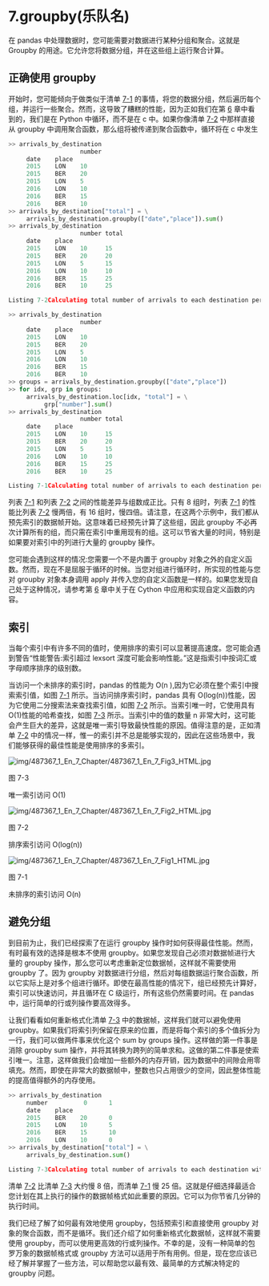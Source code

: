 # 7.groupby(乐队名)

在 pandas 中处理数据时，您可能需要对数据进行某种分组和聚合。这就是 Groupby 的用途。它允许您将数据分组，并在这些组上运行聚合计算。

## 正确使用 groupby

开始时，您可能倾向于做类似于清单 [7-1](#PC1) 的事情，将您的数据分组，然后遍历每个组，并运行一些聚合。然而，这导致了糟糕的性能，因为正如我们在第 [6](6.html) 章中看到的，我们是在 Python 中循环，而不是在 c 中。如果你像清单 [7-2](#PC2) 中那样直接从 groupby 中调用聚合函数，那么组将被传递到聚合函数中，循环将在 c 中发生

```py
>> arrivals_by_destination
                    number
     date    place
     2015    LON    10
     2015    BER    20
     2015    LON    5
     2016    LON    10
     2016    BER    15
     2016    BER    10
>> arrivals_by_destination["total"] = \
     arrivals_by_destination.groupby(["date","place"]).sum()
>> arrivals_by_destination
                    number total
     date    place
     2015    LON    10     15
     2015    BER    20     20
     2015    LON    5      15
     2016    LON    10     10
     2016    BER    15     25
     2016    BER    10     25

Listing 7-2Calculating total number of arrivals to each destination per year using groupby

```

```py
>> arrivals_by_destination
                    number
     date    place
     2015    LON    10
     2015    BER    20
     2015    LON    5
     2016    LON    10
     2016    BER    15
     2016    BER    10
>> groups = arrivals_by_destination.groupby(["date","place"])
>> for idx, grp in groups:
     arrivals_by_destination.loc[idx, "total"] = \
          grp["number"].sum()
>> arrivals_by_destination
                    number total
     date    place
     2015    LON    10     15
     2015    BER    20     20
     2015    LON    5      15
     2016    LON    10     10
     2016    BER    15     25
     2016    BER    10     25

Listing 7-1Calculating total number of arrivals to each destination per year by looping over groups

```

列表 [7-1](#PC1) 和列表 [7-2](#PC2) 之间的性能差异与组数成正比。只有 8 组时，列表 [7-1](#PC1) 的性能比列表 [7-2](#PC2) 慢两倍，有 16 组时，慢四倍。请注意，在这两个示例中，我们都从预先索引的数据帧开始。这意味着已经预先计算了这些组，因此 groupby 不必再次计算所有的组，而只需在索引中重用现有的组。这可以节省大量的时间，特别是如果要对索引中的列进行大量的 groupby 操作。

您可能会遇到这样的情况:您需要一个不是内置于 groupby 对象之外的自定义函数。然而，现在不是屈服于循环的时候。当您对组进行循环时，所实现的性能与您对 groupby 对象本身调用 apply 并传入您的自定义函数是一样的。如果您发现自己处于这种情况，请参考第 [6](6.html) 章中关于在 Cython 中应用和实现自定义函数的内容。

## 索引

当每个索引中有许多不同的值时，使用排序的索引可以显著提高速度。您可能会遇到警告“性能警告:索引超过 lexsort 深度可能会影响性能。”这是指索引中按词汇或字母顺序排序的级别数。

当访问一个未排序的索引时，pandas 的性能为 O(n ),因为它必须在整个索引中搜索索引值，如图 [7-1](#Fig1) 所示。当访问排序索引时，pandas 具有 O(log(n))性能，因为它使用二分搜索法来查找索引值，如图 [7-2](#Fig2) 所示。当索引唯一时，它使用具有 O(1)性能的哈希查找，如图 [7-3](#Fig3) 所示。当索引中的值的数量 n 非常大时，这可能会产生巨大的差异，这就是唯一索引导致最快性能的原因。值得注意的是，正如清单 [7-2](#PC2) 中的情况一样，惟一的索引并不总是能够实现的，因此在这些场景中，我们能够获得的最佳性能是使用排序的多索引。

![img/487367_1_En_7_Chapter/487367_1_En_7_Fig3_HTML.jpg](img/487367_1_En_7_Chapter/487367_1_En_7_Fig3_HTML.jpg)

图 7-3

唯一索引访问 O(1)

![img/487367_1_En_7_Chapter/487367_1_En_7_Fig2_HTML.jpg](img/487367_1_En_7_Chapter/487367_1_En_7_Fig2_HTML.jpg)

图 7-2

排序索引访问 O(log(n))

![img/487367_1_En_7_Chapter/487367_1_En_7_Fig1_HTML.jpg](img/487367_1_En_7_Chapter/487367_1_En_7_Fig1_HTML.jpg)

图 7-1

未排序的索引访问 O(n)

## 避免分组

到目前为止，我们已经探索了在运行 groupby 操作时如何获得最佳性能。然而，有时最有效的选择是根本不使用 groupby。如果您发现自己必须对数据帧进行大量的 groupby 操作，那么您可以考虑重新定位数据帧，这样就不需要使用 groupby 了。因为 groupby 对数据进行分组，然后对每组数据运行聚合函数，所以它实际上是对多个组进行循环。即使在最高性能的情况下，组已经预先计算好，索引可以快速访问，并且循环在 C 级运行，所有这些仍然需要时间。在 pandas 中，运行简单的行或列操作要高效得多。

让我们看看如何重新格式化清单 [7-3](#PC3) 中的数据帧，这样我们就可以避免使用 groupby。如果我们将索引列保留在原来的位置，而是将每个索引的多个值拆分为一行，我们可以做两件事来优化这个 sum by groups 操作。这样做的第一件事是消除 groupby sum 操作，并将其转换为跨列的简单求和。这做的第二件事是使索引唯一。注意，这样做我们会增加一些额外的内存开销，因为数据中的间隙会用零填充。然而，即使在非常大的数据帧中，整数也只占用很少的空间，因此整体性能的提高值得额外的内存使用。

```py
>> arrivals_by_destination
     number          0      1
     date    place
     2015    BER    20      0
     2015    LON    10      5
     2016    BER    15      10
     2016    LON    10      0
>> arrivals_by_destination["total"] = \
     arrivals_by_destination.sum()

Listing 7-3Calculating total number of arrivals to each destination without using groupby

```

清单 [7-2](#PC2) 比清单 [7-3](#PC3) 大约慢 8 倍，而清单 [7-1](#PC1) 慢 25 倍。这就是仔细选择最适合您计划在其上执行的操作的数据帧格式如此重要的原因。它可以为你节省几分钟的执行时间。

我们已经了解了如何最有效地使用 groupby，包括预索引和直接使用 groupby 对象的聚合函数，而不是循环。我们还介绍了如何重新格式化数据帧，这样就不需要使用 groupby，而可以使用更高效的行或列操作。不幸的是，没有一种简单的包罗万象的数据帧格式或 groupby 方法可以适用于所有用例。但是，现在您应该已经了解并掌握了一些方法，可以帮助您以最有效、最简单的方式解决特定的 groupby 问题。